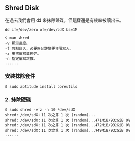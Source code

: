 
## Shred Disk

在過去我們會用 dd 來抹除磁碟，但這樣還是有機率被讀出來。

``dd if=/dev/zero of=/dev/sdX bs=1M``

	$ man shred
	-v 顯示進度。
	-f 強制寫入，必要時允許變更權限寫入。
	-z 用零覆寫並撕碎。
	-n 指定覆寫次數。
	......

### 安裝抹除套件

	$ sudo aptitude install coreutils 

### 2. 抹除硬碟

	$ sudo shred -vfz -n 10 /dev/sdX
	shred: /dev/sdX：11 次之第 1 次 (random)...
	shred: /dev/sdX：11 次之第 1 次 (random)...471MiB/932GiB 0%
	shred: /dev/sdX：11 次之第 1 次 (random)...472MiB/932GiB 0%
	shred: /dev/sdX：11 次之第 1 次 (random)...949MiB/932GiB 0%
	......

